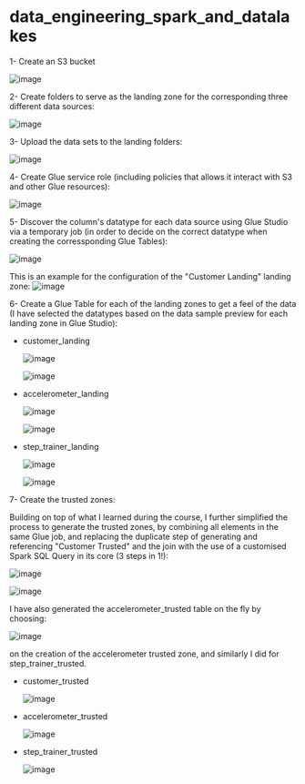 # data_engineering_spark_and_datalakes

1- Create an S3 bucket

![image](https://github.com/ksharawi/data_engineering_spark_and_datalakes/assets/94605032/d403fbd6-724d-40e7-b27e-6a3a014c99a7)

2- Create folders to serve as the landing zone for the corresponding three different data sources:

![image](https://github.com/ksharawi/data_engineering_spark_and_datalakes/assets/94605032/60b470b2-7645-4760-a4ec-00f64b169716)

3- Upload the data sets to the landing folders:

![image](https://github.com/ksharawi/data_engineering_spark_and_datalakes/assets/94605032/ee40f1d8-9222-48c9-b6c9-9a94c2fdcf23)

4- Create Glue service role (including policies that allows it interact with S3 and other Glue resources):

![image](https://github.com/ksharawi/data_engineering_spark_and_datalakes/assets/94605032/3c9f6a41-1f6d-4232-bc7c-3db85f2d3c38)

5- Discover the column's datatype for each data source using Glue Studio via a temporary job (in order to decide on the correct datatype when creating the corressponding Glue Tables):

![image](https://github.com/ksharawi/data_engineering_spark_and_datalakes/assets/94605032/227a6a90-d644-48fd-ac84-42eb4bf14ed5)

This is an example for the configuration of the "Customer Landing" landing zone:
![image](https://github.com/ksharawi/data_engineering_spark_and_datalakes/assets/94605032/a56fc8dc-e186-4d52-96cf-e77bf93b40a1)

6- Create a Glue Table for each of the landing zones to get a feel of the data (I have selected the datatypes based on the data sample preview for each landing zone in Glue Studio):

- customer_landing

  ![image](https://github.com/ksharawi/data_engineering_spark_and_datalakes/assets/94605032/f723aeaf-2db4-444b-98e4-d95a14e9d0e2)

  ![image](https://github.com/ksharawi/data_engineering_spark_and_datalakes/assets/94605032/f055ef01-ceef-47b0-81f1-a2abfa7323e0)

- accelerometer_landing

  ![image](https://github.com/ksharawi/data_engineering_spark_and_datalakes/assets/94605032/d860eccb-8651-48a2-91d0-43bf43730b3b)

  ![image](https://github.com/ksharawi/data_engineering_spark_and_datalakes/assets/94605032/f27d092c-a372-4ee1-baf4-75226c47a781)

- step_trainer_landing

  ![image](https://github.com/ksharawi/data_engineering_spark_and_datalakes/assets/94605032/6ee07cbf-8e58-4a2a-8e61-cb6db91ea7a6)

  ![image](https://github.com/ksharawi/data_engineering_spark_and_datalakes/assets/94605032/e8f4f9f5-7efd-4d07-ab05-f9d8a706d423)

7- Create the trusted zones:

Building on top of what I learned during the course, I further simplified the process to generate the trusted zones, by combining all elements in the same Glue job, and replacing the duplicate step of generating and referencing "Customer Trusted" and the join with the use of a  customised Spark SQL Query in its core (3 steps in 1!):

![image](https://github.com/ksharawi/data_engineering_spark_and_datalakes/assets/94605032/47e9635c-1883-4c88-8c1f-ab3dcf6a13c4)

![image](https://github.com/ksharawi/data_engineering_spark_and_datalakes/assets/94605032/017d2f4f-403b-4c90-9b5c-e11deef116d5)

I have also generated the accelerometer_trusted table on the fly by choosing:

![image](https://github.com/ksharawi/data_engineering_spark_and_datalakes/assets/94605032/986f649e-eaf6-4d5d-a4c8-947d299326be)

on the creation of the accelerometer trusted zone, and similarly I did for step_trainer_trusted.

- customer_trusted

  ![image](https://github.com/ksharawi/data_engineering_spark_and_datalakes/assets/94605032/e42690df-b29d-4dfe-902d-029d02a46626)

- accelerometer_trusted
  
  ![image](https://github.com/ksharawi/data_engineering_spark_and_datalakes/assets/94605032/becbb738-5628-4c75-b959-bc5155ec73e0)

- step_trainer_trusted

  ![image](https://github.com/ksharawi/data_engineering_spark_and_datalakes/assets/94605032/1485dadb-5a34-47fa-a5b7-e3848b340b2d)





  


  

